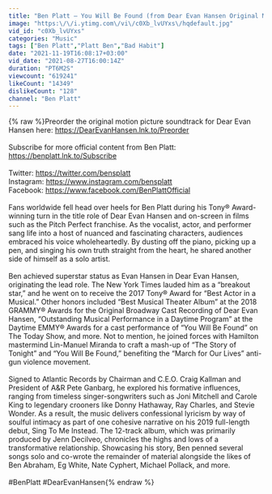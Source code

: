 ```yaml
---
title: "Ben Platt – You Will Be Found (from Dear Evan Hansen Original Motion Picture Soundtrack) Lyric Video"
image: "https:\/\/i.ytimg.com\/vi\/c0Xb_lvUYxs\/hqdefault.jpg"
vid_id: "c0Xb_lvUYxs"
categories: "Music"
tags: ["Ben Platt","Platt Ben","Bad Habit"]
date: "2021-11-19T16:08:17+03:00"
vid_date: "2021-08-27T16:00:14Z"
duration: "PT6M2S"
viewcount: "619241"
likeCount: "14349"
dislikeCount: "128"
channel: "Ben Platt"
---
```

{% raw %}Preorder the original motion picture soundtrack for Dear Evan Hansen here: <a rel="nofollow" target="blank" href="https://DearEvanHansen.lnk.to/Preorder">https://DearEvanHansen.lnk.to/Preorder</a><br /><br />Subscribe for more official content from Ben Platt: <a rel="nofollow" target="blank" href="https://benplatt.lnk.to/Subscribe">https://benplatt.lnk.to/Subscribe</a><br /> <br />Twitter: <a rel="nofollow" target="blank" href="https://twitter.com/bensplatt">https://twitter.com/bensplatt</a><br />Instagram: <a rel="nofollow" target="blank" href="https://www.instagram.com/bensplatt">https://www.instagram.com/bensplatt</a><br />Facebook: <a rel="nofollow" target="blank" href="https://www.facebook.com/BenPlattOfficial">https://www.facebook.com/BenPlattOfficial</a><br /><br />Fans worldwide fell head over heels for Ben Platt during his Tony® Award-winning turn in the title role of Dear Evan Hansen and on-screen in films such as the Pitch Perfect franchise. As the vocalist, actor, and performer sang life into a host of nuanced and fascinating characters, audiences embraced his voice wholeheartedly. By dusting off the piano, picking up a pen, and singing his own truth straight from the heart, he shared another side of himself as a solo artist. <br /><br />Ben achieved superstar status as Evan Hansen in Dear Evan Hansen, originating the lead role.  The New York Times lauded him as a “breakout star,” and he went on to receive the 2017 Tony® Award for “Best Actor in a Musical.” Other honors included “Best Musical Theater Album” at the 2018 GRAMMY® Awards for the Original Broadway Cast Recording of Dear Evan Hansen, “Outstanding Musical Performance in a Daytime Program” at the Daytime EMMY® Awards for a cast performance of “You Will Be Found” on The Today Show, and more. Not to mention, he joined forces with Hamilton mastermind Lin-Manuel Miranda to craft a mash-up of “The Story of Tonight” and “You Will Be Found,” benefiting the “March for Our Lives” anti-gun violence movement. <br /><br />Signed to Atlantic Records by Chairman and C.E.O. Craig Kallman and President of A&amp;R Pete Ganbarg, he explored his formative influences, ranging from timeless singer-songwriters such as Joni Mitchell and Carole King to legendary crooners like Donny Hathaway, Ray Charles, and Stevie Wonder. As a result, the music delivers confessional lyricism by way of soulful intimacy as part of one cohesive narrative on his 2019 full-length debut, Sing To Me Instead. The 12-track album, which was primarily produced by Jenn Decilveo, chronicles the highs and lows of a transformative relationship. Showcasing his story, Ben penned several songs solo and co-wrote the remainder of material alongside the likes of Ben Abraham, Eg White, Nate Cyphert, Michael Pollack, and more.<br /><br />#BenPlatt #DearEvanHansen{% endraw %}
